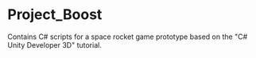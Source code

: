 # Project_Boost

Contains C# scripts for a space rocket game prototype based on the "C# Unity Developer 3D" tutorial.
